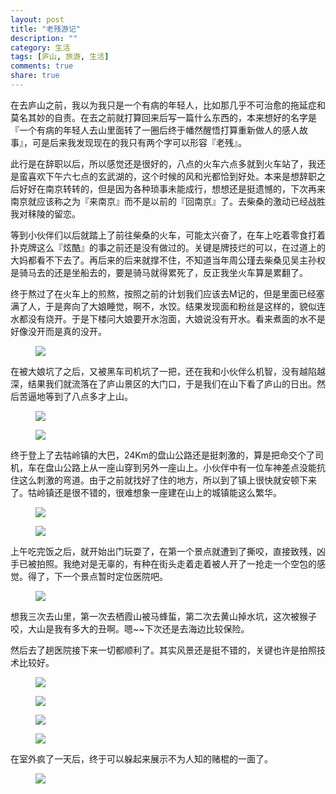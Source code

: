 ```yaml
---
layout: post
title: "老残游记"
description: ""
category: 生活
tags: [庐山, 旅游, 生活]
comments: true
share: true
---
```


在去庐山之前，我以为我只是一个有病的年轻人，比如那几乎不可治愈的拖延症和莫名其妙的自责。在去之前就打算回来后写一篇什么东西的，本来想好的名字是『一个有病的年轻人去山里面转了一圈后终于幡然醒悟打算重新做人的感人故事』，可是后来我发现现在的我只有两个字可以形容『老残』。

此行是在辞职以后，所以感觉还是很好的，八点的火车六点多就到火车站了，我还是蛮喜欢下午六七点的玄武湖的，这个时候的风和光都恰到好处。本来是想辞职之后好好在南京转转的，但是因为各种琐事未能成行，想想还是挺遗憾的，下次再来南京就应该称之为『来南京』而不是以前的『回南京』了。去柴桑的激动已经战胜我对秣陵的留恋。

等到小伙伴们以后就踏上了前往柴桑的火车，可能太兴奋了，在车上吃着零食打着扑克牌这么『炫酷』的事之前还是没有做过的。关键是牌技烂的可以，在过道上的大妈都看不下去了。再后来的后来就撑不住，不知道当年周公瑾去柴桑见吴主孙权是骑马去的还是坐船去的，要是骑马就得累死了，反正我坐火车算是累翻了。

终于熬过了在火车上的煎熬，按照之前的计划我们应该去M记的，但是里面已经塞满了人，于是奔向了大娘睡觉，啊不，水饺。结果发现面和粉丝是这样的，貌似连水都没有烧开。于是下楼问大娘要开水泡面，大娘说没有开水。看来煮面的水不是好像没开而是真的没开。
<figure>
	<a href="https://farm3.staticflickr.com/2861/13822055364_cdfa8663b9_b.jpg"><img src="https://farm3.staticflickr.com/2861/13822055364_cdfa8663b9_c.jpg"></a>
</figure>

在被大娘坑了之后，又被黑车司机坑了一把，还在我和小伙伴么机智，没有越陷越深，结果我们就流落在了庐山景区的大门口，于是我们在山下看了庐山的日出。然后苦逼地等到了八点多才上山。
<figure>
	<a href="https://farm4.staticflickr.com/3761/13821750493_e7b200d661_b.jpg"><img src="https://farm4.staticflickr.com/3761/13821750493_e7b200d661_c.jpg"></a>
</figure>

<figure>
	<a href="https://farm8.staticflickr.com/7384/13822065674_c6d39da4c8_b.jpg"><img src="https://farm8.staticflickr.com/7384/13822065674_c6d39da4c8_b.jpg"></a>
</figure>

终于登上了去牯岭镇的大巴，24Km的盘山公路还是挺刺激的，算是把命交个了司机，车在盘山公路上从一座山穿到另外一座山上。小伙伴中有一位车神差点没能抗住这么刺激的弯道。由于之前就找好了住的地方，所以到了镇上很快就安顿下来了。牯岭镇还是很不错的，很难想象一座建在山上的城镇能这么繁华。
<figure>
	<a href="https://farm8.staticflickr.com/7023/13845591685_040d650117_b.jpg"><img src="https://farm8.staticflickr.com/7023/13845591685_040d650117_c.jpg"></a>
</figure>

<figure>
	<a href="https://farm8.staticflickr.com/7358/13823521265_86ab346b52_b.jpg"><img src="https://farm8.staticflickr.com/7358/13823521265_86ab346b52_c.jpg"></a>
</figure>

上午吃完饭之后，就开始出门玩耍了，在第一个景点就遭到了撕咬，直接致残，凶手已被拍照。我绝对是无辜的，有种在街头走着走着被人开了一抢走一个空包的感觉。得了，下一个景点暂时定位医院吧。
<figure>
	<a href="https://farm8.staticflickr.com/7035/13845664855_c0cae3f966_b.jpg"><img src="https://farm8.staticflickr.com/7035/13845664855_c0cae3f966_c.jpg"></a>
</figure>
想我三次去山里，第一次去栖霞山被马蜂蜇，第二次去黄山掉水坑，这次被猴子咬，大山是我有多大的丑啊。嗯~~下次还是去海边比较保险。


然后去了趟医院接下来一切都顺利了。其实风景还是挺不错的，关键也许是拍照技术比较好。
<figure>
	<a href="https://farm8.staticflickr.com/7013/13847990574_90df3ecdb9_b.jpg"><img src="https://farm8.staticflickr.com/7013/13847990574_90df3ecdb9_c.jpg"></a>
</figure>

<figure>
	<a href="https://farm8.staticflickr.com/7335/13845751963_889abc4ec4_c.jpg"><img src="https://farm8.staticflickr.com/7335/13845751963_889abc4ec4_b.jpg"></a>
</figure>

<figure>
	<a href="https://farm8.staticflickr.com/7390/13823487753_fe6fb46892_b.jpg"><img src="https://farm8.staticflickr.com/7390/13823487753_fe6fb46892_b.jpg"></a>
</figure>

<figure>
	<a href="https://farm8.staticflickr.com/7372/13822215404_9d59c6839b_b.jpg"><img src="https://farm8.staticflickr.com/7372/13822215404_9d59c6839b_b.jpg"></a>
</figure>

在室外疯了一天后，终于可以躲起来展示不为人知的赌棍的一面了。
<figure>
	<a href="https://farm4.staticflickr.com/3729/13823546083_f467b7be38_b.jpg"><img src="https://farm4.staticflickr.com/3729/13823546083_f467b7be38_b.jpg"></a>
</figure>









